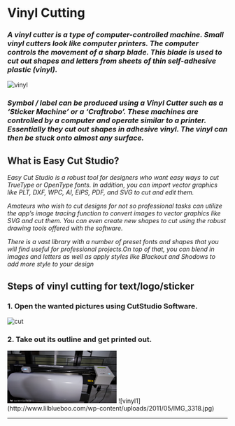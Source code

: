 #                                             Vinyl Cutting



### _A vinyl cutter is a type of computer-controlled machine. Small vinyl cutters look like computer printers. The computer controls the movement of a sharp blade. This blade is used to cut out shapes and letters from sheets of thin self-adhesive plastic (vinyl)._

![vinyl](https://shaheer08.github.io/v8.jpg)

 ### _Symbol / label can be produced using a Vinyl Cutter such as a ‘Sticker Machine’ or a ‘Craftrobo’. These machines are controlled by a computer and operate similar to a printer. Essentially they cut out shapes in adhesive vinyl. The vinyl can then be stuck onto almost any surface._
 
 
 ## What is Easy Cut Studio?
 
 _Easy Cut Studio is a robust tool for designers who want easy ways to cut TrueType or OpenType fonts.
 In addition, you can import vector graphics like PLT, DXF, WPC, AI, EIPS, PDF, and SVG to cut and edit them._
 
 _Amateurs who wish to cut designs for not so professional tasks can utilize the app’s image tracing function to convert images to vector graphics like SVG and cut them. You can even create new shapes to cut using the robust drawing tools offered with the software._
 
 _There is a vast library with a number of preset fonts and shapes that you will find useful for professional projects.On top of that, you can blend in images and letters as well as apply styles like Blackout and Shodows to add more style to your design_
 
 
 
## Steps of vinyl cutting for text/logo/sticker

###  1. Open the wanted pictures using CutStudio Software.

![cut](http://archive.fabacademy.org/2016/fablablccc/students/458/vinyl-1.png)
     
###  2. Take out its outline and get printed out.
<img src="112.jpg" height="120" width="250">
![vinyl1](http://www.lilblueboo.com/wp-content/uploads/2011/05/IMG_3318.jpg)

-----------------

